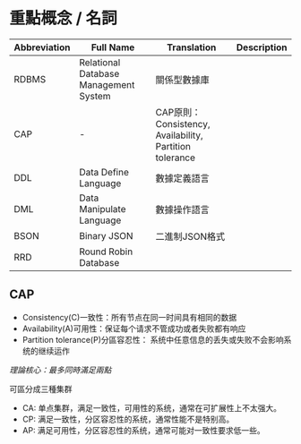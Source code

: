 # 重點概念 / 名詞

Abbreviation | Full Name | Translation | Description
-|-|-|-
RDBMS | Relational Database Management System | 關係型數據庫
CAP | - | CAP原則：Consistency, Availability, Partition tolerance
DDL | Data Define Language | 數據定義語言
DML | Data Manipulate Language | 數據操作語言
BSON | Binary JSON | 二進制JSON格式
RRD | Round Robin Database | 

## CAP
- Consistency(C)一致性：所有节点在同一时间具有相同的数据
- Availability(A)可用性：保证每个请求不管成功或者失败都有响应
- Partition tolerance(P)分區容忍性： 系统中任意信息的丢失或失败不会影响系统的继续运作

*理論核心：最多同時滿足兩點*

可區分成三種集群
- CA: 单点集群，满足一致性，可用性的系统，通常在可扩展性上不太强大。
- CP: 满足一致性，分区容忍性的系统，通常性能不是特别高。
- AP: 满足可用性，分区容忍性的系统，通常可能对一致性要求低一些。
